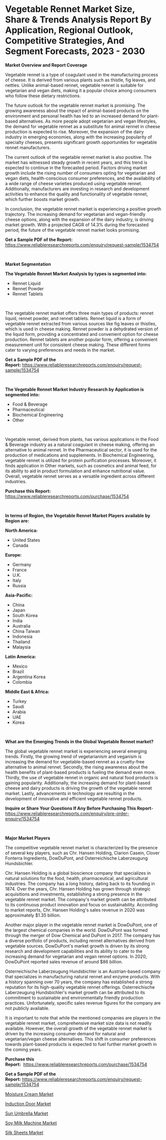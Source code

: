 <p><h1>Vegetable Rennet Market Size, Share & Trends Analysis Report By Application, Regional Outlook, Competitive Strategies, And Segment Forecasts, 2023 - 2030</h1></p><p><strong>Market Overview and Report Coverage</strong></p>
<p><p>Vegetable rennet is a type of coagulant used in the manufacturing process of cheese. It is derived from various plants such as thistle, fig leaves, and nettles. Unlike animal-based rennet, vegetable rennet is suitable for vegetarian and vegan diets, making it a popular choice among consumers who follow these dietary restrictions.</p><p>The future outlook for the vegetable rennet market is promising. The growing awareness about the impact of animal-based products on the environment and personal health has led to an increased demand for plant-based alternatives. As more people adopt vegetarian and vegan lifestyles, the demand for vegetable rennet as a substitute for animal rennet in cheese production is expected to rise. Moreover, the expansion of the dairy industry in emerging economies, along with the increasing popularity of specialty cheeses, presents significant growth opportunities for vegetable rennet manufacturers.</p><p>The current outlook of the vegetable rennet market is also positive. The market has witnessed steady growth in recent years, and this trend is expected to continue in the forecasted period. Factors driving market growth include the rising number of consumers opting for vegetarian and vegan diets, health-conscious consumer preferences, and the availability of a wide range of cheese varieties produced using vegetable rennet. Additionally, manufacturers are investing in research and development activities to enhance the quality and functionality of vegetable rennet, which further boosts market growth.</p><p>In conclusion, the vegetable rennet market is experiencing a positive growth trajectory. The increasing demand for vegetarian and vegan-friendly cheese options, along with the expansion of the dairy industry, is driving market growth. With a projected CAGR of 14.3% during the forecasted period, the future of the vegetable rennet market looks promising.</p></p>
<p><strong>Get a Sample PDF of the Report:</strong> <a href="https://www.reliableresearchreports.com/enquiry/request-sample/1534754">https://www.reliableresearchreports.com/enquiry/request-sample/1534754</a></p>
<p>&nbsp;</p>
<p><strong>Market Segmentation</strong></p>
<p><strong>The Vegetable Rennet Market Analysis by types is segmented into:</strong></p>
<p><ul><li>Rennet Liquid</li><li>Rennet Powder</li><li>Rennet Tablets</li></ul></p>
<p>&nbsp;</p>
<p><p>The vegetable rennet market offers three main types of products: rennet liquid, rennet powder, and rennet tablets. Rennet liquid is a form of vegetable rennet extracted from various sources like fig leaves or thistles, which is used in cheese making. Rennet powder is a dehydrated version of the liquid form, providing a concentrated and convenient option for cheese production. Rennet tablets are another popular form, offering a convenient measurement unit for consistent cheese making. These different forms cater to varying preferences and needs in the market.</p></p>
<p><strong>Get a Sample PDF of the Report:</strong>&nbsp;<a href="https://www.reliableresearchreports.com/enquiry/request-sample/1534754">https://www.reliableresearchreports.com/enquiry/request-sample/1534754</a></p>
<p>&nbsp;</p>
<p><strong>The Vegetable Rennet Market Industry Research by Application is segmented into:</strong></p>
<p><ul><li>Food & Beverage</li><li>Pharmaceutical</li><li>Biochemical Engineering</li><li>Other</li></ul></p>
<p>&nbsp;</p>
<p><p>Vegetable rennet, derived from plants, has various applications in the Food & Beverage industry as a natural coagulant in cheese making, offering an alternative to animal rennet. In the Pharmaceutical sector, it is used for the production of medications and supplements. In Biochemical Engineering, vegetable rennet is utilized for protein purification processes. Moreover, it finds application in Other markets, such as cosmetics and animal feed, for its ability to aid in product formulation and enhance nutritional value. Overall, vegetable rennet serves as a versatile ingredient across different industries.</p></p>
<p><strong>Purchase this Report:</strong>&nbsp; <a href="https://www.reliableresearchreports.com/purchase/1534754">https://www.reliableresearchreports.com/purchase/1534754</a></p>
<p>&nbsp;</p>
<p><strong>In terms of Region, the Vegetable Rennet Market Players available by Region are:</strong></p>
<p>
    <p> <strong> North America: </strong>
        <ul>
            <li>United States</li>
            <li>Canada</li>
        </ul>
        </p> 
    <p> <strong> Europe: </strong>
        <ul>
            <li>Germany</li>
            <li>France</li>
            <li>U.K.</li>
            <li>Italy</li>
            <li>Russia</li>
        </ul>
        </p> 
    <p> <strong> Asia-Pacific: </strong>
        <ul>
            <li>China</li>
            <li>Japan</li>
            <li>South Korea</li>
            <li>India</li>
            <li>Australia</li>
            <li>China Taiwan</li>
            <li>Indonesia</li>
            <li>Thailand</li>
            <li>Malaysia</li>
        </ul>
        </p> 
    <p> <strong> Latin America: </strong>
        <ul>
            <li>Mexico</li>
            <li>Brazil</li>
            <li>Argentina Korea</li>
            <li>Colombia</li>
        </ul>
        </p> 
    <p> <strong> Middle East & Africa: </strong>
        <ul>
            <li>Turkey</li>
            <li>Saudi</li>
            <li>Arabia</li>
            <li>UAE</li>
            <li>Korea</li>
        </ul>
    </p>
    </p>
<p>&nbsp;</p>
<p><strong>What are the Emerging Trends in the Global Vegetable Rennet market?</strong></p>
<p><p>The global vegetable rennet market is experiencing several emerging trends. Firstly, the growing trend of vegetarianism and veganism is increasing the demand for vegetable-based rennet as a cruelty-free alternative to animal rennet. Secondly, the rising awareness about the health benefits of plant-based products is fueling the demand even more. Thirdly, the use of vegetable rennet in organic and natural food products is gaining popularity. Additionally, the increasing demand for plant-based cheese and dairy products is driving the growth of the vegetable rennet market. Lastly, advancements in technology are resulting in the development of innovative and efficient vegetable rennet products.</p></p>
<p><strong>Inquire or Share Your Questions If Any Before Purchasing This Report</strong>- <a href="https://www.reliableresearchreports.com/enquiry/pre-order-enquiry/1534754">https://www.reliableresearchreports.com/enquiry/pre-order-enquiry/1534754</a></p>
<p>&nbsp;</p>
<p><strong>Major Market Players</strong></p>
<p><p>The competitive vegetable rennet market is characterized by the presence of several key players, such as Chr. Hansen Holding, Clarion Casein, Clover Fonterra Ingredients, DowDuPont, and Osterreichische Laberzeugung Hundsbichler.</p><p>Chr. Hansen Holding is a global bioscience company that specializes in natural solutions for the food, health, pharmaceutical, and agricultural industries. The company has a long history, dating back to its founding in 1874. Over the years, Chr. Hansen Holding has grown through strategic acquisitions and investments, establishing a strong presence in the vegetable rennet market. The company's market growth can be attributed to its continuous product innovation and focus on sustainability. According to market reports, Chr. Hansen Holding's sales revenue in 2020 was approximately $1.35 billion.</p><p>Another major player in the vegetable rennet market is DowDuPont, one of the largest chemical companies in the world. DowDuPont was formed through the merger of Dow Chemical and DuPont in 2017. The company has a diverse portfolio of products, including rennet alternatives derived from vegetable sources. DowDuPont's market growth is driven by its strong research and development capabilities and its ability to cater to the increasing demand for vegetarian and vegan rennet options. In 2020, DowDuPont reported sales revenue of around $86 billion.</p><p>Osterreichische Laberzeugung Hundsbichler is an Austrian-based company that specializes in manufacturing natural rennet and enzyme products. With a history spanning over 70 years, the company has established a strong reputation for its high-quality vegetable rennet offerings. Osterreichische Laberzeugung Hundsbichler's market growth can be attributed to its commitment to sustainable and environmentally friendly production practices. Unfortunately, specific sales revenue figures for the company are not publicly available.</p><p>It is important to note that while the mentioned companies are players in the vegetable rennet market, comprehensive market size data is not readily available. However, the overall growth of the vegetable rennet market is driven by the increasing consumer demand for natural and vegetarian/vegan cheese alternatives. This shift in consumer preferences towards plant-based products is expected to fuel further market growth in the coming years.</p></p>
<p><strong>Purchase this Report:</strong>&nbsp;&nbsp;<a href="https://www.reliableresearchreports.com/purchase/1534754">https://www.reliableresearchreports.com/purchase/1534754</a></p>
<p></p>
<p><strong>Get a Sample PDF of the Report:</strong>&nbsp;<a href="https://www.reliableresearchreports.com/enquiry/request-sample/1534754">https://www.reliableresearchreports.com/enquiry/request-sample/1534754</a></p>
<p><p><a href="https://medium.com/@lilakautzer2023/moisture-cream-market-size-market-outlook-and-market-forecast-2023-to-2030-220bcfa470d2">Moisture Cream Market</a></p><p><a href="https://medium.com/@janrussell6445/induction-door-market-size-market-outlook-and-market-forecast-2023-to-2030-e1bdb0d6bd19">Induction Door Market</a></p><p><a href="https://medium.com/@chasegibson1901/sun-umbrella-market-size-reveals-the-best-marketing-channels-in-global-industry-d18a9fa7c406">Sun Umbrella Market</a></p><p><a href="https://medium.com/@jaylonlesch/soy-milk-machine-market-furnishes-information-on-market-share-market-trends-and-market-growth-2c3c7e5d251c">Soy Milk Machine Market</a></p><p><a href="https://medium.com/@keenanmarks2023/silk-sheets-nbsp-market-focuses-on-market-share-size-and-projected-forecast-till-2030-e28e533e787d">Silk Sheets Market</a></p></p>